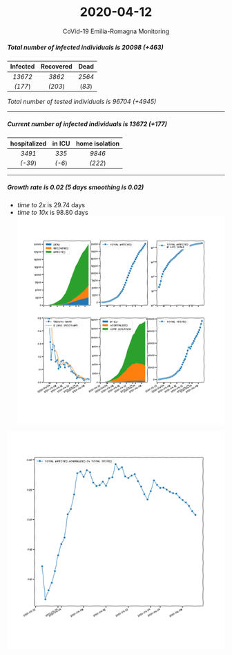 <div align='center'>

# 2020-04-12
CoVid-19 Emilia-Romagna Monitoring
</div>

##### Total number of infected individuals is 20098 (+463)
Infected | Recovered | Dead
:---: | :---: | :---:
*13672* | *3862* | *2564*
*(177*) | *(203*) | (*83*)

*Total number of tested individuals is 96704 (+4945)*
***
##### Current number of infected individuals is 13672 (+177)
hospitalized | in ICU | home isolation
:---: | :---: | :---:
*3491* |*335* |*9846*
*(-39*) |*(-6*) |*(222*)
***
##### Growth rate is 0.02 (5 days smoothing is 0.02)
- *time to 2x* is 29.74 days
- *time to 10x* is 98.80 days
![stats][stats]

![infected_normalized][infected_normalized]

[stats]: stats_Emilia-Romagna.png
[infected_normalized]: infected_normalized_Emilia-Romagna.png
